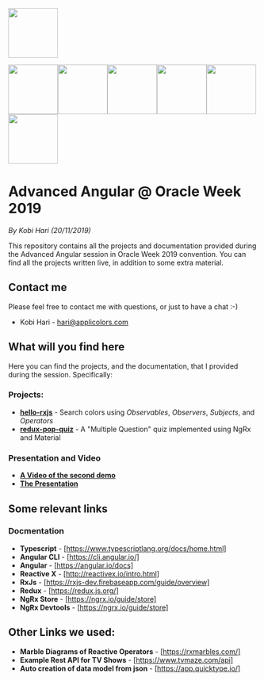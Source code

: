 <img src="https://github.com/kobi2294/OracleWeek2020/blob/master/presentations/Logo.png" data-canonical-src="https://github.com/kobi2294/OracleWeek2020/blob/master/presentations/Logo.png" height="100">

<img src="https://github.com/kobi2294/OracleWeek2020/blob/master/presentations/Angular.png" data-canonical-src="https://github.com/kobi2294/OracleWeek2020/blob/master/presentations/Angular.png" height="100"><img src="https://github.com/kobi2294/OracleWeek2020/blob/master/presentations/RxJS.png" data-canonical-src="https://github.com/kobi2294/OracleWeek2020/blob/master/presentations/RxJS.png" height="100"><img src="https://github.com/kobi2294/OracleWeek2020/blob/master/presentations/Material.png" data-canonical-src="https://github.com/kobi2294/OracleWeek2020/blob/master/presentations/Material.png" height="100"><img src="https://github.com/kobi2294/OracleWeek2020/blob/master/presentations/Angular Material.png" data-canonical-src="https://github.com/kobi2294/OracleWeek2020/blob/master/presentations/Angular Material.png" height="100"><img src="https://github.com/kobi2294/OracleWeek2020/blob/master/presentations/Redux.png" data-canonical-src="https://github.com/kobi2294/OracleWeek2020/blob/master/presentations/Redux.png" height="100"><img src="https://github.com/kobi2294/OracleWeek2020/blob/master/presentations/NgRx.png" data-canonical-src="https://github.com/kobi2294/OracleWeek2020/blob/master/presentations/NgRx.png" height="100">

# Advanced Angular @ Oracle Week 2019
*By Kobi Hari (20/11/2019)*

This repository contains all the projects and documentation provided during the Advanced Angular session in Oracle Week 2019 convention. You can find all the projects written live, in addition to some extra material.

## Contact me
Please feel free to contact me with questions, or just to have a chat :-)
- Kobi Hari - hari@applicolors.com

## What will you find here
Here you can find the projects, and the documentation, that I provided during the session. 
Specifically:
### Projects:
- [**hello-rxjs**](https://github.com/kobi2294/OracleWeek2020/tree/master/projects/hello-rxjs) - Search colors using *Observables*, *Observers*, *Subjects*, and *Operators*
- [**redux-pop-quiz**](https://github.com/kobi2294/OracleWeek2020/tree/master/projects/redux-pop-quiz) - A "Multiple Question" quiz implemented using NgRx and Material

### Presentation and Video
- [**A Video of the second demo**](https://www.dropbox.com/s/u7tmy6bikyx47vn/ORACLE%20WEEK%202019.mp4?dl=0)
- [**The Presentation**](https://github.com/kobi2294/OracleWeek2020/blob/master/presentations/Presentation.pdf)

## Some relevant links
### Docmentation
- **Typescript** - [https://www.typescriptlang.org/docs/home.html]
- **Angular CLI** - [https://cli.angular.io/]
- **Angular** - [https://angular.io/docs]
- **Reactive X** - [http://reactivex.io/intro.html]
- **RxJs** - [https://rxjs-dev.firebaseapp.com/guide/overview]
- **Redux** - [https://redux.js.org/]
- **NgRx Store** - [https://ngrx.io/guide/store]
- **NgRx Devtools** - [https://ngrx.io/guide/store]

## Other Links we used:
- **Marble Diagrams of Reactive Operators** - [https://rxmarbles.com/]
- **Example Rest API for TV Shows** - [https://www.tvmaze.com/api]
- **Auto creation of data model from json** - [https://app.quicktype.io/]


